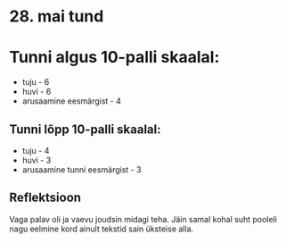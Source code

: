 # 28. mai tund

# Tunni algus 10-palli skaalal:

-   tuju - 6
-   huvi - 6
-   arusaamine eesmärgist - 4

## Tunni lõpp 10-palli skaalal:

-   tuju - 4
-   huvi - 3
-   arusaamine tunni eesmärgist - 3

## Reflektsioon

Vaga palav oli ja vaevu joudsin midagi teha. Jäin samal kohal suht pooleli nagu eelmine kord ainult tekstid sain üksteise alla.
